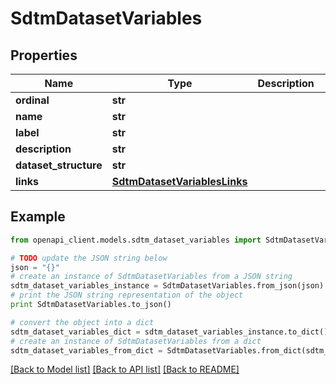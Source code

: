 # SdtmDatasetVariables


## Properties
Name | Type | Description | Notes
------------ | ------------- | ------------- | -------------
**ordinal** | **str** |  | [optional] 
**name** | **str** |  | [optional] 
**label** | **str** |  | [optional] 
**description** | **str** |  | [optional] 
**dataset_structure** | **str** |  | [optional] 
**links** | [**SdtmDatasetVariablesLinks**](SdtmDatasetVariablesLinks.md) |  | [optional] 

## Example

```python
from openapi_client.models.sdtm_dataset_variables import SdtmDatasetVariables

# TODO update the JSON string below
json = "{}"
# create an instance of SdtmDatasetVariables from a JSON string
sdtm_dataset_variables_instance = SdtmDatasetVariables.from_json(json)
# print the JSON string representation of the object
print SdtmDatasetVariables.to_json()

# convert the object into a dict
sdtm_dataset_variables_dict = sdtm_dataset_variables_instance.to_dict()
# create an instance of SdtmDatasetVariables from a dict
sdtm_dataset_variables_from_dict = SdtmDatasetVariables.from_dict(sdtm_dataset_variables_dict)
```
[[Back to Model list]](../README.md#documentation-for-models) [[Back to API list]](../README.md#documentation-for-api-endpoints) [[Back to README]](../README.md)


